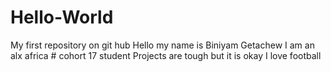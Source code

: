 # Hello-World
My first repository on git hub
Hello my name is Biniyam Getachew 
I am an alx africa # cohort 17 student
Projects are tough but it is okay
I love football
